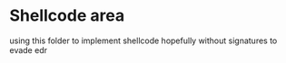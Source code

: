 # Shellcode area 

using this folder to implement shellcode hopefully without signatures to evade edr
